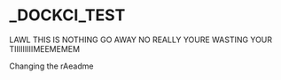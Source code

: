 # _DOCKCI_TEST
LAWL THIS IS NOTHING GO AWAY NO REALLY YOURE WASTING YOUR TIIIIIIIIIMEEMEMEM

Changing the rAeadme
